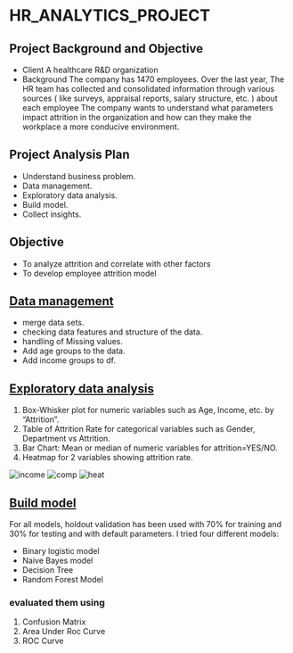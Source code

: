 # HR_ANALYTICS_PROJECT
## Project Background and Objective
- Client 
A healthcare R&D organization 
- Background
The company has 1470 employees. Over the last year, The HR team has collected and consolidated information through various sources ( like surveys, appraisal reports, salary structure,  etc. ) about each employee 
The company wants to understand what parameters impact attrition in the organization and how can they make the workplace a more conducive environment.

## Project Analysis Plan
- Understand business problem.
- Data management.
- Exploratory data analysis.
- Build model.
- Collect insights.
## Objective
- To analyze attrition and correlate with other factors
- To develop employee attrition model

## [Data management](https://github.com/Ahmd-karrar/HR_ANALYTICS_PROJECT/blob/main/Data_cleaning.py)
- merge data sets.
- checking data features and structure of the data.
- handling of Missing values.
- Add age groups to the data.
- Add income groups to df.

## [Exploratory data analysis](https://github.com/Ahmd-karrar/HR_ANALYTICS_PROJECT/blob/main/EDA.ipynb)
  1.    Box-Whisker plot for  numeric variables such as Age, Income, etc. by “Attrition”.
  2.    Table of Attrition Rate for categorical variables such as Gender, Department vs Attrition.
  3.    Bar Chart: Mean or median of numeric variables for attrition=YES/NO.
  4.    Heatmap for 2 variables showing attrition rate.
    
![income](https://github.com/Ahmd-karrar/HR_ANALYTICS_PROJECT/assets/155227956/796de7fc-c18b-434e-935c-dbe3588df89c)
![comp](https://github.com/Ahmd-karrar/HR_ANALYTICS_PROJECT/assets/155227956/52407baf-c89c-4737-b673-781c6bb5fef9)
![heat](https://github.com/Ahmd-karrar/HR_ANALYTICS_PROJECT/assets/155227956/7c256f2f-0a4c-498e-8589-fd8b7b9ffbe4)

## [Build model]()
For all models, holdout validation has been used with 70% for training and 30% for testing and with default parameters.
I tried four different models:
- Binary logistic model
- Naive Bayes model
- Decision Tree
- Random Forest Model
### evaluated them using
1. Confusion Matrix
2. Area Under Roc Curve
3. ROC Curve
  








